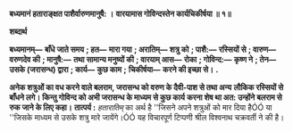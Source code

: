 **बध्यमानं हताराङ्क्षत पाशैर्वारुणमानुषै: ।** **वारयामास गोविन्दस्तेन कार्यचिकीर्षया ॥ १॥** 

**शब्दार्थ** 

**बध्यमानम्—** **बाँधे जाते समय** **; हत—** **मारा गया** **; अरातिम्—** **शत्रु को** **; पाशै:—** **रस्सियों से** **; वारुण—** **वरुणदेव की** **; मानुषै:—** **तथा सामान्य मनुष्यों की** **; वारयाम् आस—** **रोका** **; गोविन्द:—** **कृष्ण ने** **; तेन—** **उसके (जरासन्ध) द्वारा** **; कार्य—** **कुछ काम** **;** **चिकीर्षया—** **करने की इच्छा से।** **.** 

**अनेक शत्रुओं का वध करने वाले बलराम, जरासन्ध को वरुण के दैवी-पाश से तथा अन्य** **लौकिक रस्सियों से बाँधने लगे। किन्तु गोविन्द को अभी जरासन्ध के माध्यम से कुछ कार्य** **करना शेष था अत: उन्होंने बलराम से रुक जाने के लिए कहा।** **तात्पर्य :** *हतारातिम्* का अर्थ है ''जिसने अपने शत्रुओं को मार दिया हैÓÓ या ''जिसके माध्यम से उसके शत्रु मारे जायेंगे।ÓÓ यह विचारपूर्ण टिप्पणी श्रील विश्वनाथ चक्रवर्ती ने की है।  